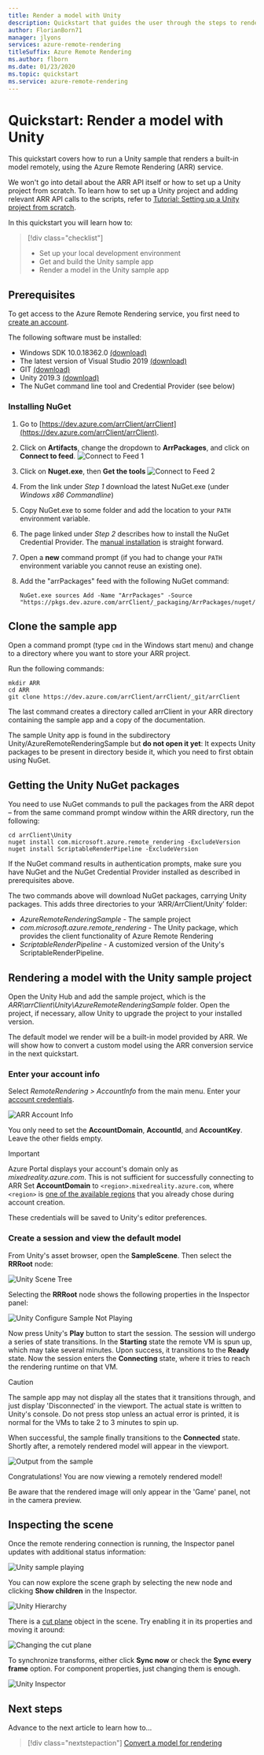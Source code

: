 ```yaml
---
title: Render a model with Unity
description: Quickstart that guides the user through the steps to render a model
author: FlorianBorn71
manager: jlyons
services: azure-remote-rendering
titleSuffix: Azure Remote Rendering
ms.author: flborn
ms.date: 01/23/2020
ms.topic: quickstart
ms.service: azure-remote-rendering
---
```


# Quickstart: Render a model with Unity

This quickstart covers how to run a Unity sample that renders a built-in model remotely, using the Azure Remote Rendering (ARR) service.

We won't go into detail about the ARR API itself or how to set up a Unity project from scratch. To learn how to set up a Unity project and adding relevant ARR API calls to the scripts, refer to [Tutorial: Setting up a Unity project from scratch](../tutorials/unity/project-setup.md).

In this quickstart you will learn how to:
> [!div class="checklist"]
>
>- Set up your local development environment
>- Get and build the Unity sample app
>- Render a model in the Unity sample app

## Prerequisites

To get access to the Azure Remote Rendering service, you first need to [create an account](../how-tos/create-an-account.md).

The following software must be installed:

- Windows SDK 10.0.18362.0 [(download)](https://developer.microsoft.com/windows/downloads/windows-10-sdk "Windows SDK")
- The latest version of Visual Studio 2019 [(download)](https://visualstudio.microsoft.com/vs/older-downloads/ "Visual Studio 2019")
- GIT [(download)](https://git-scm.com/downloads "GIT")
- Unity 2019.3 [(download)](https://unity3d.com/get-unity/download "Unity")
- The NuGet command line tool and Credential Provider (see below)

### Installing NuGet

1. Go to [https://dev.azure.com/arrClient/arrClient](https://dev.azure.com/arrClient/arrClient).
1. Click on **Artifacts**, change the dropdown to **ArrPackages**, and click on **Connect to feed**.
  ![Connect to Feed 1](./media/connect-to-feed.png)
1. Click on **Nuget.exe**, then **Get the tools**
  ![Connect to Feed 2](./media/connect-to-feed-2.png)
1. From the link under *Step 1* download the latest NuGet.exe (under *Windows x86 Commandline*)
1. Copy NuGet.exe to some folder and add the location to your `PATH` environment variable.
1. The page linked under *Step 2* describes how to install the NuGet Credential Provider. The [manual installation](https://github.com/microsoft/artifacts-credprovider#manual-installation-on-windows) is straight forward.
1. Open a **new** command prompt (if you had to change your `PATH` environment variable you cannot reuse an existing one).
1. Add the "arrPackages" feed with the following NuGet command:
  
    ```plaintext
    NuGet.exe sources Add -Name "ArrPackages" -Source "https://pkgs.dev.azure.com/arrClient/_packaging/ArrPackages/nuget/v3/index.json"
    ```

## Clone the sample app

Open a command prompt (type `cmd` in the Windows start menu) and change to a directory where you want to store your ARR project.

Run the following commands:

```plaintext
mkdir ARR
cd ARR
git clone https://dev.azure.com/arrClient/arrClient/_git/arrClient
```

The last command creates a directory called arrClient in your ARR directory containing the sample app and a copy of the documentation.

The sample Unity app is found in the subdirectory Unity/AzureRemoteRenderingSample but **do not open it yet**:
It expects Unity packages to be present in directory beside it, which you need to first obtain using NuGet.

## Getting the Unity NuGet packages

You need to use NuGet commands to pull the packages from the ARR depot – from the same command prompt window within the ARR directory, run the following:

```plaintext
cd arrClient\Unity
nuget install com.microsoft.azure.remote_rendering -ExcludeVersion
nuget install ScriptableRenderPipeline -ExcludeVersion
```

If the NuGet command results in authentication prompts, make sure you have NuGet and the NuGet Credential Provider installed as described in prerequisites above.

The two commands above will download NuGet packages, carrying Unity packages. This adds three directories to your ‘ARR/ArrClient/Unity’ folder:

- *AzureRemoteRenderingSample* - The sample project
- *com.microsoft.azure.remote_rendering* - The Unity package, which provides the client functionality of Azure Remote Rendering
- *ScriptableRenderPipeline* - A customized version of the Unity's ScriptableRenderPipeline.

## Rendering a model with the Unity sample project

Open the Unity Hub and add the sample project, which is the *ARR\arrClient\Unity\AzureRemoteRenderingSample* folder.
Open the project, if necessary, allow Unity to upgrade the project to your installed version.

The default model we render will be a built-in model provided by ARR. We will show how to convert a custom model using the ARR conversion service in the next quickstart.

### Enter your account info

Select *RemoteRendering > AccountInfo*  from the main menu. Enter your [account credentials](../how-tos/create-an-account.md).

![ARR Account Info](./media/arr-sample-account-info.png)

You only need to set the **AccountDomain**, **AccountId**, and **AccountKey**. Leave the other fields empty.

> [!IMPORTANT]
> Azure Portal displays your account's domain only as *mixedreality.azure.com*. This is not sufficient for successfully connecting to ARR
> Set **AccountDomain** to `<region>.mixedreality.azure.com`, where `<region>` is [one of the available regions](../reference/regions.md) that you already chose during account creation.

These credentials will be saved to Unity's editor preferences.

### Create a session and view the default model

From Unity's asset browser, open the **SampleScene**. Then select the **RRRoot** node:

![Unity Scene Tree](./media/unity-scene.png)

Selecting the **RRRoot** node shows the following properties in the Inspector panel:

![Unity Configure Sample Not Playing](./media/arr-sample-configure-session.png)

Now press Unity's **Play** button to start the session. The session will undergo a series of state transitions. In the **Starting** state the remote VM is spun up, which may take several minutes. Upon success, it transitions to the **Ready** state. Now the session enters the **Connecting** state, where it tries to reach the rendering runtime on that VM.

> [!CAUTION]
> The sample app may not display all the states that it transitions through, and just display 'Disconnected' in the viewport. The actual state is written to Unity's console. Do not press stop unless an actual error is printed, it is normal for the VMs to take 2 to 3 minutes to spin up.

When successful, the sample finally transitions to the **Connected** state. Shortly after, a remotely rendered model will appear in the viewport.

![Output from the sample](media/arr-sample-output.png)

Congratulations! You are now viewing a remotely rendered model!

Be aware that the rendered image will only appear in the 'Game' panel, not in the camera preview.

## Inspecting the scene

Once the remote rendering connection is running, the Inspector panel updates with additional status information:

![Unity sample playing](./media/arr-sample-configure-session-running.png)

You can now explore the scene graph by selecting the new node and clicking **Show children** in the Inspector.

![Unity Hierarchy](./media/unity-hierarchy.png)

There is a [cut plane](../overview/features/cut-planes.md) object in the scene. Try enabling it in its properties and moving it around:

![Changing the cut plane](media/arr-sample-unity-cutplane.png)

To synchronize transforms, either click **Sync now** or check the **Sync every frame** option. For component properties, just changing them is enough.

![Unity Inspector](./media/unity-inspector.png)

## Next steps

Advance to the next article to learn how to...

> [!div class="nextstepaction"]
> [Convert a model for rendering](convert-model.md)
